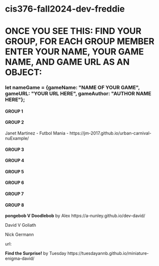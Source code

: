 # cis376-fall2024-dev-freddie


<h1> <strong> ONCE YOU SEE THIS: </strong>
FIND YOUR GROUP, <STRONG> FOR EACH GROUP MEMBER </STRONG> ENTER YOUR NAME, YOUR GAME NAME, AND GAME URL <strong> AS AN OBJECT: </strong> </h1>

<h3> let <strong>name</STRONG>Game = {gameName: "NAME OF YOUR GAME", gameURL: "YOUR URL HERE", gameAuthor: "AUTHOR NAME HERE"}; </h3>
<H4> GROUP 1 </H4>


<H4> GROUP 2 </H4>
<p> Janet Martinez - Futbol Mania - https://jm-2017.github.io/urban-carnival-nuExample/ </p>



<H4> GROUP 3 </H4>


<H4> GROUP 4 </H4>


<H4> GROUP 5 </H4>


<H4> GROUP 6 </H4>


<H4> GROUP 7 </H4>


<H4> GROUP 8 </H4>
<p><b>pongebob V Doodlebob</b> by Alex https://a-nunley.github.io/dev-david/</p>
<p>David V Goliath</p>
<p>Nick Germann</p>
<p>url: </p>
<p><b>Find the Surprise!</b> by Tuesday https://tuesdayannb.github.io/miniature-enigma-david/</p>

